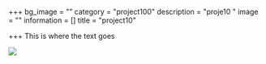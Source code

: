 +++
bg_image = ""
category = "project100"
description = "proje10 "
image = ""
information = []
title = "project10"

+++
This is where the text goes

![](/images/blog/blog-post-5.jpg)